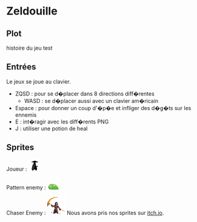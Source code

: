 # Zeldouille

## Plot

histoire du jeu
test

## Entrées
Le jeux se joue au clavier.
* ZQSD : pour se d�placer dans 8 directions diff�rentes
	* WASD : se d�placer aussi avec un clavier am�ricain
* Espace : pour donner un coup d'�p�e et infliger des d�g�ts sur les ennemis
* E : int�ragir avec les diff�rents PNG
* J : utiliser une potion de heal

## Sprites
Joueur : ![Sprite du joueur](Projet%20Zelda-Like%202D/assets/player/player_for_md.png)

Pattern enemy : ![Sprite du pattern enemy](Projet%20Zelda-Like%202D/assets/enemy/slime/slime_for_md.png)

Chaser Enemy : ![Sprite du chaser enemy](Projet%20Zelda-Like%202D/assets/enemy/necro/necro_for_md.png)
Nous avons pris nos sprites sur [itch.io](https://itch.io/).